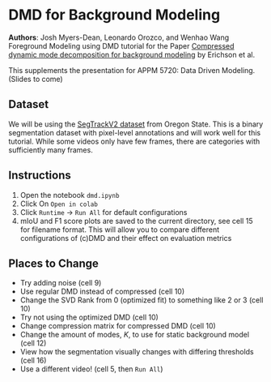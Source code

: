 # DMD for Background Modeling
__Authors__: Josh Myers-Dean, Leonardo Orozco, and Wenhao Wang
Foreground Modeling using DMD tutorial for the Paper [Compressed dynamic mode decomposition for background modeling](https://arxiv.org/abs/1512.04205) by Erichson et al.

This supplements the presentation for APPM 5720: Data Driven Modeling. (Slides to come)

## Dataset
We will be using the [SegTrackV2 dataset](https://web.engr.oregonstate.edu/~lif/SegTrack2/dataset.html) from Oregon State. This is a binary segmentation dataset with pixel-level annotations and will work well for this tutorial. While some videos only have few frames, there are categories with sufficiently many frames.

## Instructions
1. Open the notebook `dmd.ipynb`
2. Click On `Open in colab`
3. Click `Runtime` -> `Run All` for default configurations
4.  mIoU and F1 score plots are saved to the current directory, see cell 15 for filename format. This will allow you to compare different configurations of (c)DMD and their effect on evaluation metrics

## Places to Change
- Try adding noise (cell 9)
- Use regular DMD instead of compressed (cell 10)
- Change the SVD Rank from 0 (optimized fit) to something like 2 or 3 (cell 10)
- Try not using the optimized DMD (cell 10)
- Change compression matrix for compressed DMD (cell 10)
- Change the amount of modes, $K$, to use for static background model (cell 12)
- View how the segmentation visually changes with differing thresholds (cell 16)
- Use a different video! (cell 5, then `Run All`)
